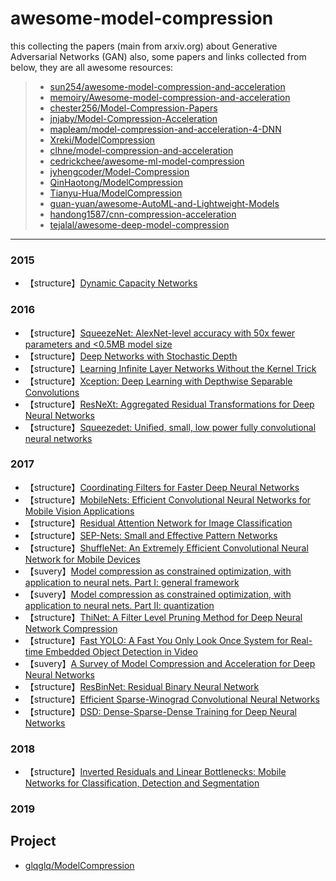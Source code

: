 # awesome-model-compression

this collecting the papers (main from arxiv.org) about Generative Adversarial Networks (GAN)
also, some papers and links collected from below, they are all awesome resources:
> * [sun254/awesome-model-compression-and-acceleration](https://github.com/sun254/awesome-model-compression-and-acceleration)
> * [memoiry/Awesome-model-compression-and-acceleration](https://github.com/memoiry/Awesome-model-compression-and-acceleration)
> * [chester256/Model-Compression-Papers](https://github.com/chester256/Model-Compression-Papers)
> * [jnjaby/Model-Compression-Acceleration](https://github.com/jnjaby/Model-Compression-Acceleration)
> * [mapleam/model-compression-and-acceleration-4-DNN](https://github.com/mapleam/model-compression-and-acceleration-4-DNN)
> * [Xreki/ModelCompression](https://github.com/Xreki/ModelCompression/tree/master/papers)
> * [clhne/model-compression-and-acceleration](https://github.com/clhne/model-compression-and-acceleration)
> * [cedrickchee/awesome-ml-model-compression](https://github.com/cedrickchee/awesome-ml-model-compression)
> * [jyhengcoder/Model-Compression](https://github.com/jyhengcoder/Model-Compression)
> * [QinHaotong/ModelCompression](https://github.com/QinHaotong/ModelCompression)
> * [Tianyu-Hua/ModelCompression](https://github.com/Tianyu-Hua/ModelCompression)
> * [guan-yuan/awesome-AutoML-and-Lightweight-Models](https://github.com/guan-yuan/awesome-AutoML-and-Lightweight-Models)
> * [handong1587/cnn-compression-acceleration](https://handong1587.github.io/deep_learning/2015/10/09/cnn-compression-acceleration.html)
> * [tejalal/awesome-deep-model-compression](https://github.com/tejalal/awesome-deep-model-compression)

---
### 2015
- 【structure】[Dynamic Capacity Networks](https://arxiv.org/pdf/1511.07838.pdf)

### 2016
- 【structure】[SqueezeNet: AlexNet-level accuracy with 50x fewer parameters and <0.5MB model size](https://arxiv.org/abs/1602.07360)
- 【structure】[Deep Networks with Stochastic Depth](https://arxiv.org/pdf/1603.09382.pdf)
- 【structure】[Learning Infinite Layer Networks Without the Kernel Trick](https://arxiv.org/pdf/1606.05316v2.pdf)
- 【structure】[Xception: Deep Learning with Depthwise Separable Convolutions](https://arxiv.org/pdf/1610.02357.pdf)
- 【structure】[ResNeXt: Aggregated Residual Transformations for Deep Neural Networks](https://arxiv.org/pdf/1611.05431.pdf)
- 【structure】[Squeezedet: Uniﬁed, small, low power fully convolutional neural networks](https://arxiv.org/pdf/1612.01051)

### 2017
- 【structure】[Coordinating Filters for Faster Deep Neural Networks](https://arxiv.org/pdf/1703.09746v3.pdf)
- 【structure】[MobileNets: Efficient Convolutional Neural Networks for Mobile Vision Applications](https://arxiv.org/pdf/1704.04861.pdf)
- 【structure】[Residual Attention Network for Image Classification](https://arxiv.org/pdf/1704.06904.pdf)
- 【structure】[SEP-Nets: Small and Effective Pattern Networks](https://arxiv.org/pdf/1706.03912.pdf)
- 【structure】[ShuffleNet: An Extremely Efficient Convolutional Neural Network for Mobile Devices](https://arxiv.org/abs/1707.01083)
- 【suvery】[Model compression as constrained optimization, with application to neural nets. Part I: general framework](https://arxiv.org/abs/1707.01209)
- 【suvery】[Model compression as constrained optimization, with application to neural nets. Part II: quantization](https://arxiv.org/abs/1707.04319)
- 【structure】[ThiNet: A Filter Level Pruning Method for Deep Neural Network Compression](https://arxiv.org/abs/1707.06342)
- 【structure】[Fast YOLO: A Fast You Only Look Once System for Real-time Embedded Object Detection in Video](https://arxiv.org/abs/1709.05943)
- 【suvery】[A Survey of Model Compression and Acceleration for Deep Neural Networks](https://arxiv.org/pdf/1710.09282.pdf)
- 【structure】[ResBinNet: Residual Binary Neural Network](https://arxiv.org/abs/1711.01243)
- 【structure】[Efficient Sparse-Winograd Convolutional Neural Networks](https://openreview.net/pdf?id=r1rqJyHKg)
- 【structure】[DSD: Dense-Sparse-Dense Training for Deep Neural Networks](https://openreview.net/pdf?id=HyoST_9xl)

### 2018
- 【structure】[Inverted Residuals and Linear Bottlenecks: Mobile Networks for Classification, Detection and Segmentation](https://arxiv.org/pdf/1801.04381.pdf)


### 2019




## Project
- [glqglq/ModelCompression](https://github.com/glqglq/ModelCompression)
